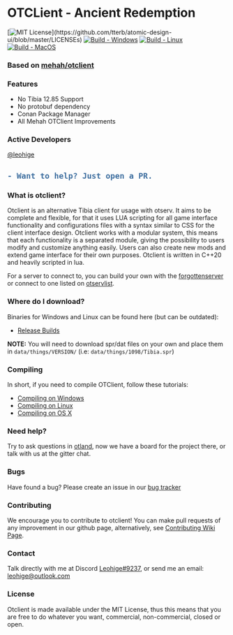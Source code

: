 # OTCLient - Ancient Redemption
[![MIT License](https://img.shields.io/apm/l/atomic-design-ui.svg?)](https://github.com/tterb/atomic-design-ui/blob/master/LICENSEs)
[![Build - Windows](https://github.com/Leohige/otclient/actions/workflows/build-windows.yml/badge.svg?branch=main)](https://github.com/Leohige/otclient/actions/workflows/build-windows.yml)
[![Build - Linux](https://github.com/Leohige/otclient/actions/workflows/build-ubuntu.yml/badge.svg?branch=main)](https://github.com/Leohige/otclient/actions/workflows/build-ubuntu.yml)
[![Build - MacOS](https://github.com/Leohige/otclient/actions/workflows/build-macos.yml/badge.svg?branch=main)](https://github.com/Leohige/otclient/actions/workflows/build-macos.yml)

### Based on [mehah/otclient](https://github.com/mehah/otclient)

### Features

- No Tibia 12.85 Support
- No protobuf dependency
- Conan Package Manager
- All Mehah OTClient Improvements

### Active Developers
[@leohige](https://github.com/Leohige)

<h2>
  
```diff
- Want to help? Just open a PR.
```
  
</h2>

### What is otclient?

Otclient is an alternative Tibia client for usage with otserv. It aims to be complete and flexible,
for that it uses LUA scripting for all game interface functionality and configurations files with a syntax
similar to CSS for the client interface design. Otclient works with a modular system, this means
that each functionality is a separated module, giving the possibility to users modify and customize
anything easily. Users can also create new mods and extend game interface for their own purposes.
Otclient is written in C++20 and heavily scripted in lua.

For a server to connect to, you can build your own with the [forgottenserver](https://github.com/otland/forgottenserver)
or connect to one listed on [otservlist](https://otservlist.org/).

### Where do I download?

Binaries for Windows and Linux can be found here (but can be outdated):

- [Release Builds](https://github.com/leohige/otclient/releases)

**NOTE:** You will need to download spr/dat files on your own and place them in `data/things/VERSION/` (i.e: `data/things/1098/Tibia.spr`)

### Compiling

In short, if you need to compile OTClient, follow these tutorials:
* [Compiling on Windows](https://github.com/leohige/otclient/wiki/Compiling-on-Windows)
* [Compiling on Linux](https://github.com/leohige/otclient/wiki/Compiling-on-Linux)
* [Compiling on OS X](https://github.com/leohige/otclient/wiki/Compiling-on-Mac-OS-X)

### Need help?

Try to ask questions in [otland](http://otland.net/f494/), now we have a board for the project there,
or talk with us at the gitter chat.

### Bugs

Have found a bug? Please create an issue in our [bug tracker](https://github.com/leohige/otclient/issues)

### Contributing

We encourage you to contribute to otclient! You can make pull requests of any improvement in our github page, alternatively, see [Contributing Wiki Page](https://github.com/leohige/otclient/wiki/Contributing).

### Contact

Talk directly with me at Discord [Leohige#9237](https://discord.com/users/580153378944974849), or send me an email: [leohige@outlook.com](mailto:leohige@outlook.com)

### License

Otclient is made available under the MIT License, thus this means that you are free
to do whatever you want, commercial, non-commercial, closed or open.
